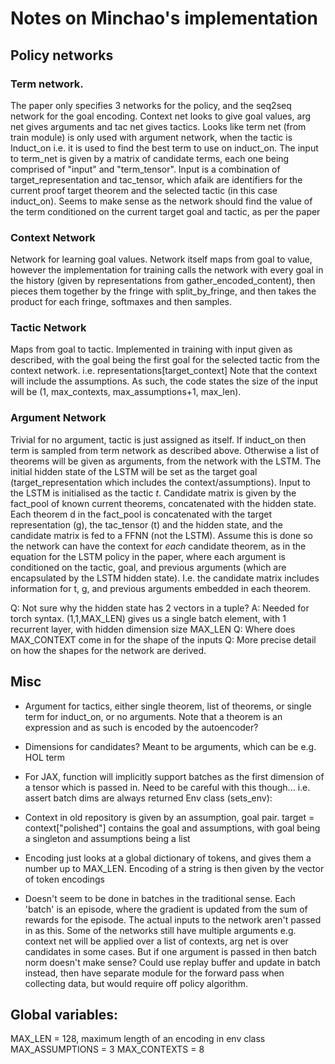 # Notes on Minchao's implementation

## Policy networks
### Term network.
 The paper only specifies 3 networks for the policy, and the seq2seq network for the goal encoding. Context net looks to give goal values, arg net gives arguments and tac net gives tactics. Looks like term net (from train module) is only used with argument network, when the tactic is Induct\_on i.e. it is used to find the best term to use on induct\_on. The input to term\_net is given by a matrix of candidate terms, each one being comprised of "input" and "term\_tensor". Input is a combination of target\_representation and tac\_tensor, which afaik are identifiers for the current proof target theorem and the selected tactic (in this case induct\_on). Seems to make sense as the network should find the value of the term conditioned on the current target goal and tactic, as per the paper 

### Context Network
Network for learning goal values. Network itself maps from goal to value, however the implementation for training calls the network with every goal in the history (given by representations from gather\_encoded\_content), then pieces them together by the fringe with split\_by\_fringe, and then takes the product for each fringe, softmaxes and then samples. 

### Tactic Network
Maps from goal to tactic. Implemented in training with input given as described, with the goal being the first goal for the selected tactic from the context network. i.e. representations[target\_context]
Note that the context will include the assumptions. As such, the code states the size of the input will be  (1, max\_contexts, max\_assumptions+1, max\_len). 

### Argument Network 

Trivial for no argument, tactic is just assigned as itself. If induct\_on then term is sampled from term network as described above. Otherwise a list of theorems will be given as arguments, from the network with the LSTM. The initial hidden state of the LSTM will be set as the target goal (target\_representation which includes the context/assumptions). Input to the LSTM is initialised as the tactic $t$.
Candidate matrix is given by the fact\_pool of known current theorems, concatenated with the hidden state. Each theorem d in the fact\_pool is concatenated with the target representation (g), the tac\_tensor (t)  and the hidden state, and the candidate matrix is fed to a FFNN (not the LSTM). Assume this is done so the network can have the context for *each* candidate theorem, as in the equation for the LSTM policy in the paper, where each argument is conditioned on the tactic, goal, and previous arguments (which are encapsulated by the LSTM hidden state). I.e. the candidate matrix includes information for t, g, and previous arguments embedded in each theorem. 
 

Q: Not sure why the hidden state has 2 vectors in a tuple? 
A: Needed for torch syntax. (1,1,MAX\_LEN) gives us a single batch element, with 1 recurrent layer, with hidden dimension size MAX\_LEN
Q: Where does MAX\_CONTEXT come in for the shape of the inputs
Q: More precise detail on how the shapes for the network are derived. 


## Misc
- Argument for tactics, either single theorem, list of theorems, or single term for induct\_on, or no arguments. Note that a theorem is an expression and as such is encoded by the autoencoder? 
- Dimensions for candidates? Meant to be arguments, which can be e.g. HOL term

- For JAX, function will implicitly support batches as the first dimension of a tensor which is passed in. Need to be careful with this though... i.e. assert batch dims are always returned
Env class (sets\_env):

- Context in old repository is given by an assumption, goal pair. target = context["polished"] contains the goal and assumptions, with goal being a singleton and assumptions being a list

- Encoding just looks at a global dictionary of tokens, and gives them a number up to MAX\_LEN. Encoding of a string is then given by the vector of token encodings

- Doesn't seem to be done in batches in the traditional sense. Each 'batch' is an episode, where the gradient is updated from the sum of rewards for the episode. The actual inputs to the network aren't passed in as this. Some of the networks still have multiple arguments e.g. context net will be applied over a list of contexts, arg net is over candidates in some cases. But if one argument is passed in then batch norm doesn't make sense? Could use replay buffer and update in batch instead, then have separate module for the forward pass when collecting data, but would require off policy algorithm. 

## Global variables:


MAX\_LEN = 128, maximum length of an encoding in env class
MAX\_ASSUMPTIONS = 3
MAX\_CONTEXTS = 8

